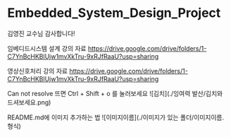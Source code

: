 # Embedded_System_Design_Project
김영진 교수님 감사합니다!

임베디드시스템 설계 강의 자료
https://drive.google.com/drive/folders/1-C7YnBcHKBlUjw1mvXkTru-9xRJfRaaU?usp=sharing

영상신호처리 강의 자료
https://drive.google.com/drive/folders/1-C7YnBcHKBlUjw1mvXkTru-9xRJfRaaU?usp=sharing

Can not resolve 뜨면 Ctrl + Shift + o 를 눌러보세요
![김치](./잉여력 발산/김치와 드셔보세요.png)

README.md에 이미지 추가하는 법
![이미지이름](./이미지가 있는 폴더/이미지이름.형식)
